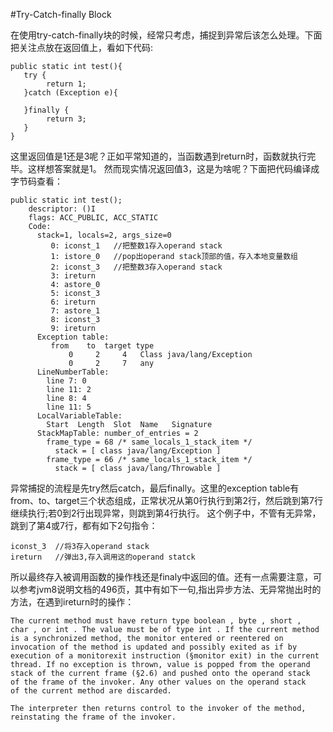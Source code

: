 #Try-Catch-finally Block

在使用try-catch-finally块的时候，经常只考虑，捕捉到异常后该怎么处理。下面把关注点放在返回值上，看如下代码:
```
public static int test(){
   try {
        return 1;
   }catch (Exception e){
        
   }finally {
        return 3;
   }
}
```
这里返回值是1还是3呢？正如平常知道的，当函数遇到return时，函数就执行完毕。这样想答案就是1。
然而现实情况返回值3，这是为啥呢？下面把代码编译成字节码查看：
```
public static int test();
    descriptor: ()I
    flags: ACC_PUBLIC, ACC_STATIC
    Code:
      stack=1, locals=2, args_size=0
         0: iconst_1   //把整数1存入operand stack
         1: istore_0   //pop出operand stack顶部的值，存入本地变量数组
         2: iconst_3   //把整数3存入operand stack
         3: ireturn
         4: astore_0
         5: iconst_3
         6: ireturn
         7: astore_1
         8: iconst_3
         9: ireturn
      Exception table:
         from    to  target type
             0     2     4   Class java/lang/Exception
             0     2     7   any
      LineNumberTable:
        line 7: 0
        line 11: 2
        line 8: 4
        line 11: 5
      LocalVariableTable:
        Start  Length  Slot  Name   Signature
      StackMapTable: number_of_entries = 2
        frame_type = 68 /* same_locals_1_stack_item */
          stack = [ class java/lang/Exception ]
        frame_type = 66 /* same_locals_1_stack_item */
          stack = [ class java/lang/Throwable ]
```
异常捕捉的流程是先try然后catch，最后finally。这里的exception table有from、to、target三个状态组成，正常状况从第0行执行到第2行，然后跳到第7行继续执行;若0到2行出现异常，则跳到第4行执行。
这个例子中，不管有无异常，跳到了第4或7行，都有如下2句指令：
```
iconst_3  //将3存入operand stack
ireturn   //弹出3,存入调用这的operand statck
```
所以最终存入被调用函数的操作栈还是finaly中返回的值。还有一点需要注意，可以参考jvm8说明文档的496页，其中有如下一句,指出异步方法、无异常抛出时的方法，在遇到ireturn时的操作：
```
The current method must have return type boolean , byte , short ,
char , or int . The value must be of type int . If the current method
is a synchronized method, the monitor entered or reentered on
invocation of the method is updated and possibly exited as if by
execution of a monitorexit instruction (§monitor exit) in the current
thread. If no exception is thrown, value is popped from the operand
stack of the current frame (§2.6) and pushed onto the operand stack
of the frame of the invoker. Any other values on the operand stack
of the current method are discarded.

The interpreter then returns control to the invoker of the method,
reinstating the frame of the invoker.
```